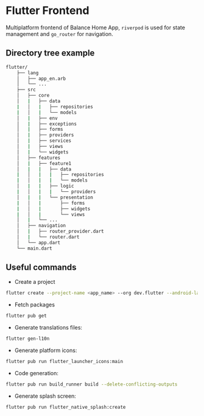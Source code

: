 # Flutter Frontend

Multiplatform frontend of Balance Home App, ```riverpod``` is used for state management and ```go_router``` for navigation.

## Directory tree example

~~~bash
flutter/
    ├── lang
    │   ├── app_en.arb
    │   └── ...
    ├── src
    │   ├── core
    │   |   ├── data
    |   │   |   ├── repositories
    |   │   |   └── models
    │   |   ├── env
    │   |   ├── exceptions
    │   |   ├── forms
    │   |   ├── providers
    │   |   ├── services
    │   |   ├── views
    │   |   └── widgets
    │   ├── features
    │   |   ├── feature1
    │   |   |   ├── data
    |   │   |   |   ├── repositories
    |   │   |   |   └── models
    │   |   |   ├── logic
    |   │   |   |   └── providers
    │   |   |   └── presentation
    |   │   |       ├── forms
    |   │   |       ├── widgets
    |   │   |       └── views
    │   |   └── ...
    │   ├── navigation
    │   |   ├── router_provider.dart
    │   |   └── router.dart
    │   └── app.dart
    └── main.dart
~~~

## Useful commands

* Create a project

~~~bash
flutter create --project-name <app_name> --org dev.flutter --android-language java --ios-language objc <dir_name>
~~~

* Fetch packages

~~~bash
flutter pub get
~~~

* Generate translations files:

~~~bash
flutter gen-l10n
~~~

* Generate platform icons:

~~~bash
flutter pub run flutter_launcher_icons:main
~~~

* Code generation:

~~~bash
flutter pub run build_runner build --delete-conflicting-outputs
~~~

* Generate splash screen:

~~~bash
flutter pub run flutter_native_splash:create
~~~
